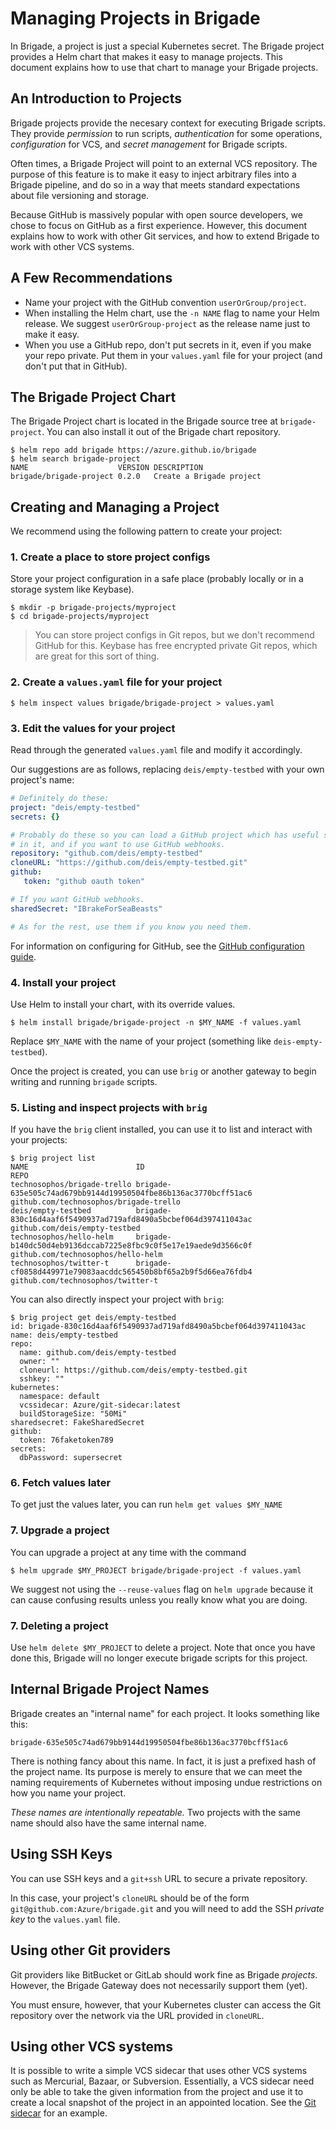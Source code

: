 # Managing Projects in Brigade

In Brigade, a project is just a special Kubernetes secret. The Brigade project
provides a Helm chart that makes it easy to manage projects. This document
explains how to use that chart to manage your Brigade projects.

## An Introduction to Projects

Brigade projects provide the necesary context for executing Brigade scripts.
They provide _permission_ to run scripts, _authentication_ for some operations,
_configuration_ for VCS, and _secret management_ for Brigade scripts.

Often times, a Brigade Project will point to an external VCS repository. The
purpose of this feature is to make it easy to inject arbitrary files into a
Brigade pipeline, and do so in a way that meets standard expectations about
file versioning and storage.

Because GitHub is massively popular with open source developers, we chose to focus
on GitHub as a first experience. However, this document explains how to work with
other Git services, and how to extend Brigade to work with other VCS systems.

## A Few Recommendations

- Name your project with the GitHub convention `userOrGroup/project`.
- When installing the Helm chart, use the `-n NAME` flag to name your Helm release.
  We suggest `userOrGroup-project` as the release name just to make it easy.
- When you use a GitHub repo, don't put secrets in it, even if you make your
  repo private. Put them in your `values.yaml` file for your project (and don't
  put that in GitHub).

## The Brigade Project Chart

The Brigade Project chart is located in the Brigade source tree at
`brigade-project`. You can also install it out of the Brigade chart repository.

```console
$ helm repo add brigade https://azure.github.io/brigade
$ helm search brigade-project
NAME                   	VERSION	DESCRIPTION
brigade/brigade-project	0.2.0  	Create a Brigade project
```

## Creating and Managing a Project

We recommend using the following pattern to create your project:

### 1. Create a place to store project configs

Store your project configuration in a safe place (probably locally or in a storage
system like Keybase).

```console
$ mkdir -p brigade-projects/myproject
$ cd brigade-projects/myproject
```

> You can store project configs in Git repos, but we don't recommend GitHub for
> this. Keybase has free encrypted private Git repos, which are great for this
> sort of thing.

### 2. Create a `values.yaml` file for your project

```
$ helm inspect values brigade/brigade-project > values.yaml
```

### 3. Edit the values for your project

Read through the generated `values.yaml` file and modify it accordingly.

Our suggestions are as follows, replacing `deis/empty-testbed` with your own project's name:

```yaml
# Definitely do these:
project: "deis/empty-testbed"
secrets: {}

# Probably do these so you can load a GitHub project which has useful stuff
# in it, and if you want to use GitHub webhooks.
repository: "github.com/deis/empty-testbed"
cloneURL: "https://github.com/deis/empty-testbed.git"
github:
   token: "github oauth token"

# If you want GitHub webhooks.
sharedSecret: "IBrakeForSeaBeasts"

# As for the rest, use them if you know you need them.
```

For information on configuring for GitHub, see the [GitHub configuration guide](github.md).

### 4. Install your project

Use Helm to install your chart, with its override values.

```console
$ helm install brigade/brigade-project -n $MY_NAME -f values.yaml
```

Replace `$MY_NAME` with the name of your project (something like `deis-empty-testbed`).

Once the project is created, you can use `brig` or another gateway to begin
writing and running `brigade` scripts.

### 5. Listing and inspect projects with `brig`

If you have the `brig` client installed, you can use it to list and interact with
your projects:

```
$ brig project list
NAME                       	ID                                                            	REPO
technosophos/brigade-trello	brigade-635e505c74ad679bb9144d19950504fbe86b136ac3770bcff51ac6	github.com/technosophos/brigade-trello
deis/empty-testbed         	brigade-830c16d4aaf6f5490937ad719afd8490a5bcbef064d397411043ac	github.com/deis/empty-testbed
technosophos/hello-helm    	brigade-b140dc50d4eb9136dccab7225e8fbc9c0f5e17e19aede9d3566c0f	github.com/technosophos/hello-helm
technosophos/twitter-t     	brigade-cf0858d449971e79083aacddc565450b8bf65a2b9f5d66ea76fdb4	github.com/technosophos/twitter-t
```

You can also directly inspect your project with `brig`:

```console
$ brig project get deis/empty-testbed
id: brigade-830c16d4aaf6f5490937ad719afd8490a5bcbef064d397411043ac
name: deis/empty-testbed
repo:
  name: github.com/deis/empty-testbed
  owner: ""
  cloneurl: https://github.com/deis/empty-testbed.git
  sshkey: ""
kubernetes:
  namespace: default
  vcssidecar: Azure/git-sidecar:latest
  buildStorageSize: "50Mi"
sharedsecret: FakeSharedSecret
github:
  token: 76faketoken789
secrets:
  dbPassword: supersecret
```


### 6. Fetch values later

To get just the values later, you can run `helm get values $MY_NAME`

### 7. Upgrade a project

You can upgrade a project at any time with the command

```console
$ helm upgrade $MY_PROJECT brigade/brigade-project -f values.yaml
```

We suggest not using the `--reuse-values` flag on `helm upgrade` because it can
cause confusing results unless you really know what you are doing.

### 7. Deleting a project

Use `helm delete $MY_PROJECT` to delete a project. Note that once you have done
this, Brigade will no longer execute brigade scripts for this project.

## Internal Brigade Project Names

Brigade creates an "internal name" for each project. It looks something like
this:

```
brigade-635e505c74ad679bb9144d19950504fbe86b136ac3770bcff51ac6
```

There is nothing fancy about this name. In fact, it is just a prefixed hash of
the project name. Its purpose is merely to ensure that we can meet the naming
requirements of Kubernetes without imposing undue restrictions on how you name
your project.

_These names are intentionally repeatable._ Two projects with the same name should
also have the same internal name.

## Using SSH Keys

You can use SSH keys and a `git+ssh` URL to secure a private repository.

In this case, your project's `cloneURL` should be of the form `git@github.com:Azure/brigade.git`
and you will need to add the SSH _private key_ to the `values.yaml` file.

## Using other Git providers

Git providers like BitBucket or GitLab should work fine as Brigade _projects_. However,
the Brigade Gateway does not necessarily support them (yet).

You must ensure, however, that your Kubernetes cluster can access the Git repository
over the network via the URL provided in `cloneURL`.

## Using other VCS systems

It is possible to write a simple VCS sidecar that uses other VCS systems such as
Mercurial, Bazaar, or Subversion. Essentially, a VCS sidecar need only be able
to take the given information from the project and use it to create a local snapshot
of the project in an appointed location. See the [Git sidecar](https://github.com/uswitch/brigade/tree/master/git-sidecar)
for an example.
